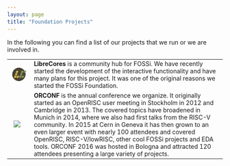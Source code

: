 ```yaml
---
layout: page
title: "Foundation Projects"
---
```


In the following you can find a list of our projects that we run or we
are involved in.

<table width="80%" align="center">
<tr>
<td style="padding: 10px"><a href="https://librecores.org"><img src="/assets/librecores_logo.png" width="120px" /></a></td>
<td><b>LibreCores</b> is a community hub for FOSSi. We have recently started the development of the interactive functionality and have many plans for this project. It was one of the original reasons we started the FOSSi Foundation.</td>
</tr>
<tr>
<td style="padding: 15px"><a href="https://orconf.org"><img src="https://orconf.org/images/orconf201502.png" width="120px"></a></td>
<td><b>ORCONF</b> is the annual conference we organize. It originally started as an OpenRISC user meeting in Stockholm in 2012 and Cambridge in 2013. The covered topics have broadened in Munich in 2014, where we also had first talks from the RISC-V community. In 2015 at Cern in Geneva it has then grown to an even larger event with nearly 100 attendees and covered OpenRISC, RISC-V/lowRISC, other cool FOSSi projects and EDA tools. ORCONF 2016 was hosted in Bologna and attracted 120 attendees presenting a large variety of projects.</td>
</tr>
</table>


